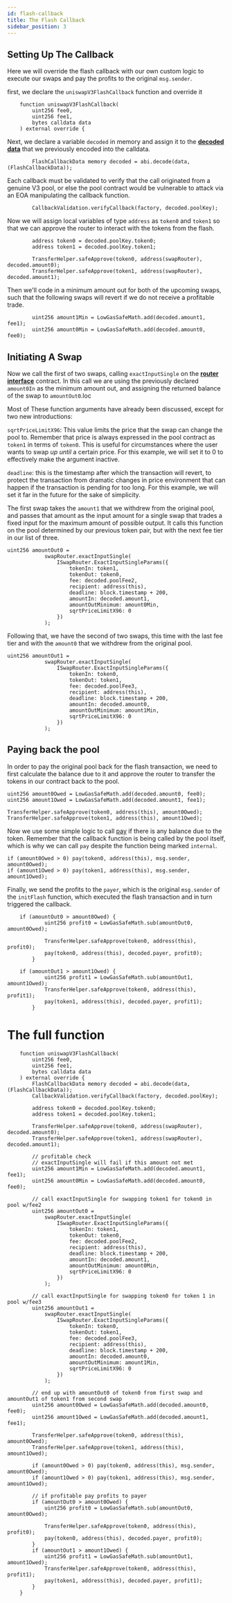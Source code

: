 ```yaml
---
id: flash-callback
title: The Flash Callback
sidebar_position: 3
---
```


## Setting Up The Callback

Here we will override the flash callback with our own custom logic to execute our swaps and pay the profits to the original `msg.sender`.

first, we declare the `uniswapV3FlashCallback` function and override it

```solidity
    function uniswapV3FlashCallback(
        uint256 fee0,
        uint256 fee1,
        bytes calldata data
    ) external override {
```

Next, we declare a variable `decoded` in memory and assign it to the [**decoded data**](https://docs.soliditylang.org/en/v0.7.6/units-and-global-variables.html?highlight=abi.decode#abi-encoding-and-decoding-functions) that we previously encoded into the calldata.

```solidity
        FlashCallbackData memory decoded = abi.decode(data, (FlashCallbackData));
```

Each callback must be validated to verify that the call originated from a genuine V3 pool, or else the pool contract would be vulnerable to attack via an EOA manipulating the callback function.

```solidity
        CallbackValidation.verifyCallback(factory, decoded.poolKey);
```

Now we will assign local variables of type `address` as `token0` and `token1` so that we can approve the router to interact with the tokens from the flash.

```solidity
        address token0 = decoded.poolKey.token0;
        address token1 = decoded.poolKey.token1;

        TransferHelper.safeApprove(token0, address(swapRouter), decoded.amount0);
        TransferHelper.safeApprove(token1, address(swapRouter), decoded.amount1);
```

Then we'll code in a minimum amount out for both of the upcoming swaps, such that the following swaps will revert if we do not receive a profitable trade.

```solidity
        uint256 amount1Min = LowGasSafeMath.add(decoded.amount1, fee1);
        uint256 amount0Min = LowGasSafeMath.add(decoded.amount0, fee0);
```

## Initiating A Swap

Now we call the first of two swaps, calling `exactInputSingle` on the [**router interface**](https://docs.uniswap.org/reference/periphery/interfaces/ISwapRouter) contract. In this call we are using the previously declared `amount0In` as the minimum amount out, and assigning the returned balance of the swap to `amountOut0`.loc

Most of These function arguments have already been discussed, except for two new introductions:

`sqrtPriceLimitX96`: This value limits the price that the swap can change the pool to. Remember that price is always expressed in the pool contract as `token1` in terms of `token0`. This is useful for circumstances where the user wants to swap _up until_ a certain price. For this example, we will set it to 0 to effectively make the argument inactive.

`deadline`: this is the timestamp after which the transaction will revert, to protect the transaction from dramatic changes in price environment that can happen if the transaction is pending for too long. For this example, we will set it far in the future for the sake of simplicity.

The first swap takes the `amount1` that we withdrew from the original pool, and passes that amount as the input amount for a single swap that trades a fixed input for the maximum amount of possible output. It calls this function on the pool determined by our previous token pair, but with the next fee tier in our list of three.

```solidity
uint256 amountOut0 =
            swapRouter.exactInputSingle(
                ISwapRouter.ExactInputSingleParams({
                    tokenIn: token1,
                    tokenOut: token0,
                    fee: decoded.poolFee2,
                    recipient: address(this),
                    deadline: block.timestamp + 200,
                    amountIn: decoded.amount1,
                    amountOutMinimum: amount0Min,
                    sqrtPriceLimitX96: 0
                })
            );
```

Following that, we have the second of two swaps, this time with the last fee tier and with the `amount0` that we withdrew from the original pool.

```solidity
uint256 amountOut1 =
            swapRouter.exactInputSingle(
                ISwapRouter.ExactInputSingleParams({
                    tokenIn: token0,
                    tokenOut: token1,
                    fee: decoded.poolFee3,
                    recipient: address(this),
                    deadline: block.timestamp + 200,
                    amountIn: decoded.amount0,
                    amountOutMinimum: amount1Min,
                    sqrtPriceLimitX96: 0
                })
            );
```

## Paying back the pool

In order to pay the original pool back for the flash transaction, we need to first calculate the balance due to it and approve the router to transfer the tokens in our contract back to the pool.

```solidity
uint256 amount0Owed = LowGasSafeMath.add(decoded.amount0, fee0);
uint256 amount1Owed = LowGasSafeMath.add(decoded.amount1, fee1);

TransferHelper.safeApprove(token0, address(this), amount0Owed);
TransferHelper.safeApprove(token1, address(this), amount1Owed);
```

Now we use some simple logic to call [pay](https://docs.uniswap.org/reference/periphery/base/PeripheryPayments#pay) if there is any balance due to the token. Remember that the callback function is being called by the pool itself, which is why we can call `pay` despite the function being marked `internal`.

```solidity
if (amount0Owed > 0) pay(token0, address(this), msg.sender, amount0Owed);
if (amount1Owed > 0) pay(token1, address(this), msg.sender, amount1Owed);
```

Finally, we send the profits to the `payer`, which is the original `msg.sender` of the `initFlash` function, which executed the flash transaction and in turn triggered the callback.

```solidity
    if (amountOut0 > amount0Owed) {
            uint256 profit0 = LowGasSafeMath.sub(amountOut0, amount0Owed);

            TransferHelper.safeApprove(token0, address(this), profit0);
            pay(token0, address(this), decoded.payer, profit0);
        }

    if (amountOut1 > amount1Owed) {
            uint256 profit1 = LowGasSafeMath.sub(amountOut1, amount1Owed);
            TransferHelper.safeApprove(token0, address(this), profit1);
            pay(token1, address(this), decoded.payer, profit1);
        }
```

# The full function

```solidity
    function uniswapV3FlashCallback(
        uint256 fee0,
        uint256 fee1,
        bytes calldata data
    ) external override {
        FlashCallbackData memory decoded = abi.decode(data, (FlashCallbackData));
        CallbackValidation.verifyCallback(factory, decoded.poolKey);

        address token0 = decoded.poolKey.token0;
        address token1 = decoded.poolKey.token1;

        TransferHelper.safeApprove(token0, address(swapRouter), decoded.amount0);
        TransferHelper.safeApprove(token1, address(swapRouter), decoded.amount1);

        // profitable check
        // exactInputSingle will fail if this amount not met
        uint256 amount1Min = LowGasSafeMath.add(decoded.amount1, fee1);
        uint256 amount0Min = LowGasSafeMath.add(decoded.amount0, fee0);

        // call exactInputSingle for swapping token1 for token0 in pool w/fee2
        uint256 amountOut0 =
            swapRouter.exactInputSingle(
                ISwapRouter.ExactInputSingleParams({
                    tokenIn: token1,
                    tokenOut: token0,
                    fee: decoded.poolFee2,
                    recipient: address(this),
                    deadline: block.timestamp + 200,
                    amountIn: decoded.amount1,
                    amountOutMinimum: amount0Min,
                    sqrtPriceLimitX96: 0
                })
            );

        // call exactInputSingle for swapping token0 for token 1 in pool w/fee3
        uint256 amountOut1 =
            swapRouter.exactInputSingle(
                ISwapRouter.ExactInputSingleParams({
                    tokenIn: token0,
                    tokenOut: token1,
                    fee: decoded.poolFee3,
                    recipient: address(this),
                    deadline: block.timestamp + 200,
                    amountIn: decoded.amount0,
                    amountOutMinimum: amount1Min,
                    sqrtPriceLimitX96: 0
                })
            );

        // end up with amountOut0 of token0 from first swap and amountOut1 of token1 from second swap
        uint256 amount0Owed = LowGasSafeMath.add(decoded.amount0, fee0);
        uint256 amount1Owed = LowGasSafeMath.add(decoded.amount1, fee1);

        TransferHelper.safeApprove(token0, address(this), amount0Owed);
        TransferHelper.safeApprove(token1, address(this), amount1Owed);

        if (amount0Owed > 0) pay(token0, address(this), msg.sender, amount0Owed);
        if (amount1Owed > 0) pay(token1, address(this), msg.sender, amount1Owed);

        // if profitable pay profits to payer
        if (amountOut0 > amount0Owed) {
            uint256 profit0 = LowGasSafeMath.sub(amountOut0, amount0Owed);

            TransferHelper.safeApprove(token0, address(this), profit0);
            pay(token0, address(this), decoded.payer, profit0);
        }
        if (amountOut1 > amount1Owed) {
            uint256 profit1 = LowGasSafeMath.sub(amountOut1, amount1Owed);
            TransferHelper.safeApprove(token0, address(this), profit1);
            pay(token1, address(this), decoded.payer, profit1);
        }
    }
```
